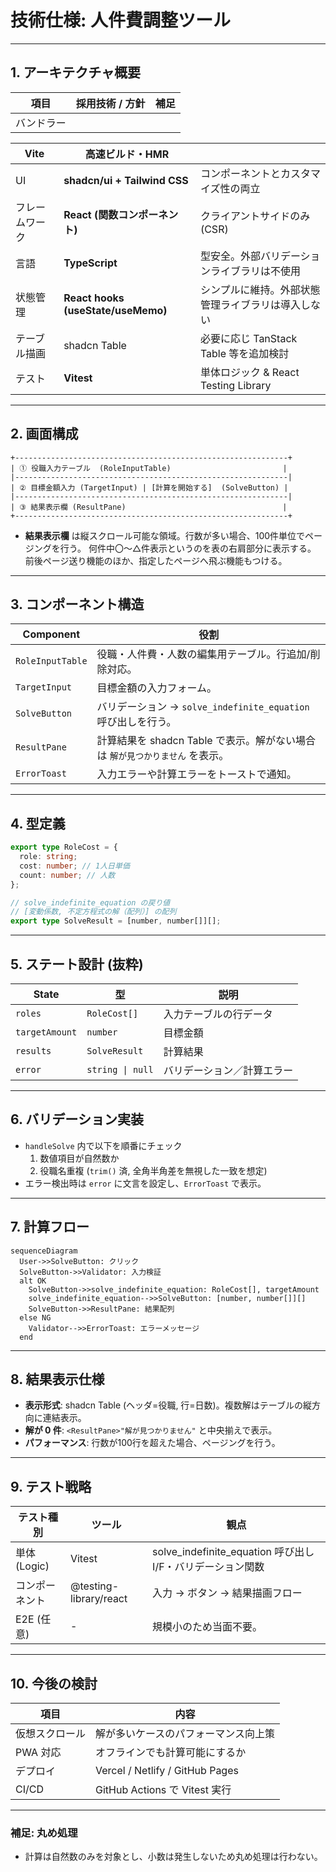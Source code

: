 # 技術仕様: 人件費調整ツール

---

## 1. アーキテクチャ概要

| 項目       | 採用技術 / 方針 | 補足 |
| ---------- | --------------- | ---- |
| バンドラー |                 |      |

| **Vite**       | 高速ビルド・HMR                    |                                                    |
| -------------- | ---------------------------------- | -------------------------------------------------- |
| UI             | **shadcn/ui + Tailwind CSS**       | コンポーネントとカスタマイズ性の両立               |
| フレームワーク | **React (関数コンポーネント)**     | クライアントサイドのみ (CSR)                       |
| 言語           | **TypeScript**                     | 型安全。外部バリデーションライブラリは不使用       |
| 状態管理       | **React hooks (useState/useMemo)** | シンプルに維持。外部状態管理ライブラリは導入しない |
| テーブル描画   | shadcn Table                       | 必要に応じ TanStack Table 等を追加検討             |
| テスト         | **Vitest**                         | 単体ロジック & React Testing Library               |

---

## 2. 画面構成

```
+-------------------------------------------------------------+
| ① 役職入力テーブル  (RoleInputTable)                         |
|-------------------------------------------------------------|
| ② 目標金額入力 (TargetInput) | [計算を開始する]  (SolveButton) |
|-------------------------------------------------------------|
| ③ 結果表示欄 (ResultPane)                                   |
+-------------------------------------------------------------+
```

- **結果表示欄** は縦スクロール可能な領域。行数が多い場合、100件単位でページングを行う。
  何件中〇～△件表示というのを表の右肩部分に表示する。
  前後ページ送り機能のほか、指定したページへ飛ぶ機能もつける。

---

## 3. コンポーネント構造

| Component        | 役割                                                                         |
| ---------------- | ---------------------------------------------------------------------------- |
| `RoleInputTable` | 役職・人件費・人数の編集用テーブル。行追加/削除対応。                        |
| `TargetInput`    | 目標金額の入力フォーム。                                                     |
| `SolveButton`    | バリデーション → `solve_indefinite_equation` 呼び出しを行う。                |
| `ResultPane`     | 計算結果を shadcn Table で表示。解がない場合は `解が見つかりません` を表示。 |
| `ErrorToast`     | 入力エラーや計算エラーをトーストで通知。                                     |

---

## 4. 型定義

```ts
export type RoleCost = {
  role: string;
  cost: number; // 1人日単価
  count: number; // 人数
};

// solve_indefinite_equation の戻り値
// [変動係数, 不定方程式の解（配列）] の配列
export type SolveResult = [number, number[]][];
```

---

## 5. ステート設計 (抜粋)

| State          | 型               | 説明                       |
| -------------- | ---------------- | -------------------------- |
| `roles`        | `RoleCost[]`     | 入力テーブルの行データ     |
| `targetAmount` | `number`         | 目標金額                   |
| `results`      | `SolveResult`    | 計算結果                   |
| `error`        | `string \| null` | バリデーション／計算エラー |

---

## 6. バリデーション実装

- `handleSolve` 内で以下を順番にチェック
  1. 数値項目が自然数か
  2. 役職名重複 (`trim()` 済, 全角半角差を無視した一致を想定)
- エラー検出時は `error` に文言を設定し、`ErrorToast` で表示。

---

## 7. 計算フロー

```mermaid
sequenceDiagram
  User->>SolveButton: クリック
  SolveButton->>Validator: 入力検証
  alt OK
    SolveButton->>solve_indefinite_equation: RoleCost[], targetAmount
    solve_indefinite_equation-->>SolveButton: [number, number[]][]
    SolveButton->>ResultPane: 結果配列
  else NG
    Validator-->>ErrorToast: エラーメッセージ
  end
```

---

## 8. 結果表示仕様

- **表示形式**: shadcn Table (ヘッダ=役職, 行=日数)。複数解はテーブルの縦方向に連結表示。
- **解が 0 件**: `<ResultPane>"解が見つかりません"` と中央揃えで表示。
- **パフォーマンス**: 行数が100行を超えた場合、ページングを行う。

---

## 9. テスト戦略

| テスト種別     | ツール                 | 観点                                                       |
| -------------- | ---------------------- | ---------------------------------------------------------- |
| 単体 (Logic)   | Vitest                 | solve_indefinite_equation 呼び出し I/F・バリデーション関数 |
| コンポーネント | @testing-library/react | 入力 → ボタン → 結果描画フロー                             |
| E2E (任意)     | -                      | 規模小のため当面不要。                                     |

---

## 10. 今後の検討

| 項目           | 内容                                 |
| -------------- | ------------------------------------ |
| 仮想スクロール | 解が多いケースのパフォーマンス向上策 |
| PWA 対応       | オフラインでも計算可能にするか       |
| デプロイ       | Vercel / Netlify / GitHub Pages      |
| CI/CD          | GitHub Actions で Vitest 実行        |

---

### 補足: 丸め処理

- 計算は自然数のみを対象とし、小数は発生しないため丸め処理は行わない。
